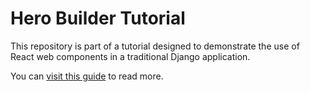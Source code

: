 # Hero Builder Tutorial

This repository is part of a tutorial designed to demonstrate the use of React web components in a traditional Django application.

You can [visit this guide](https://circumeo.io/blog/entry/using-react-to-progressively-enhance-a-django-app/) to read more.

